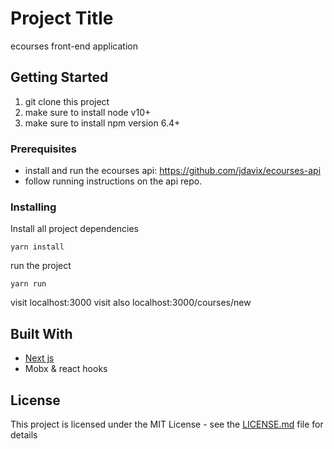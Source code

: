 # Project Title

ecourses front-end application

## Getting Started

1. git clone this project
2. make sure to install node v10+
3. make sure to install npm version 6.4+

### Prerequisites

- install and run the ecourses api: https://github.com/jdavix/ecourses-api
- follow running instructions on the api repo.


### Installing


Install all project dependencies

```
yarn install
```

run the project

```
yarn run
```

visit localhost:3000
visit also localhost:3000/courses/new

## Built With

* [Next js](https://nextjs.org/)
* Mobx & react hooks

## License

This project is licensed under the MIT License - see the [LICENSE.md](LICENSE.md) file for details
